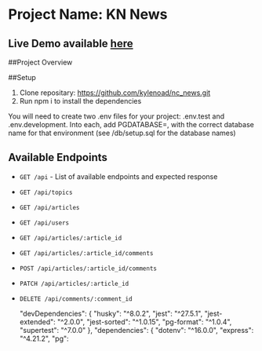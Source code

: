 # Project Name: KN News

## Live Demo available [here](https://kn-news.onrender.com/api)

##Project Overview

##Setup
1. Clone repositary: https://github.com/kylenoad/nc_news.git
2. Run npm i to install the dependencies 

You will need to create two .env files for your project: .env.test and .env.development. Into each, add PGDATABASE=, with the correct database name for that environment (see /db/setup.sql for the database names)

## Available Endpoints
- `GET /api` - List of available endpoints and expected response
- `GET /api/topics`
- `GET /api/articles`
- `GET /api/users`
- `GET /api/articles/:article_id`
- `GET /api/articles/:article_id/comments`
- `POST /api/articles/:article_id/comments`
- `PATCH /api/articles/:article_id`
- `DELETE /api/comments/:comment_id`


  "devDependencies": {
    "husky": "^8.0.2",
    "jest": "^27.5.1",
    "jest-extended": "^2.0.0",
    "jest-sorted": "^1.0.15",
    "pg-format": "^1.0.4",
    "supertest": "^7.0.0"
  },
  "dependencies": {
    "dotenv": "^16.0.0",
    "express": "^4.21.2",
    "pg":
